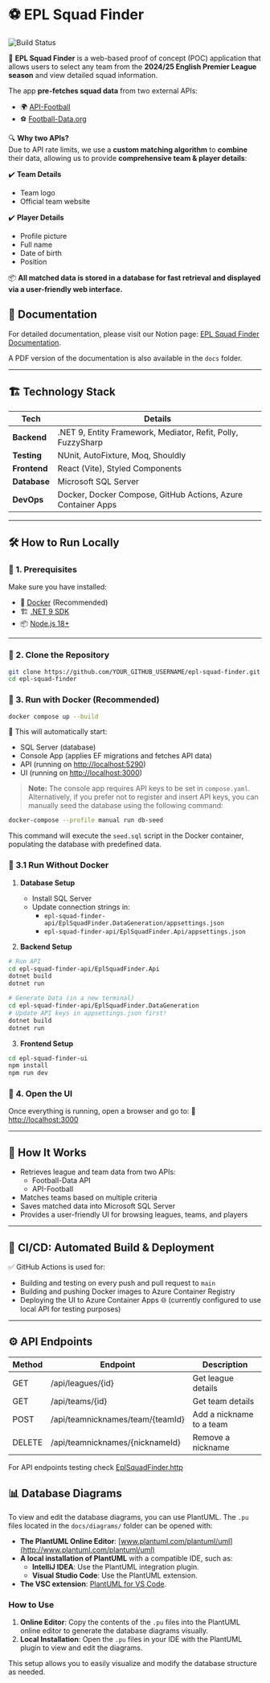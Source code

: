 # ⚽ EPL Squad Finder

![Build Status](https://github.com/DmytroYevtushenko/epl-squad-finder/actions/workflows/pipeline.yml/badge.svg)

🚀 **EPL Squad Finder** is a web-based proof of concept (POC) application that allows users to select any team from the **2024/25 English Premier League season** and view detailed squad information.

The app **pre-fetches squad data** from two external APIs:
- 🌍 [API-Football](https://dashboard.api-football.com)
- ⚽ [Football-Data.org](https://www.football-data.org)

🔍 **Why two APIs?**  
Due to API rate limits, we use a **custom matching algorithm** to **combine** their data, allowing us to provide **comprehensive team & player details**:

✔️ **Team Details**  
- Team logo  
- Official team website  

✔️ **Player Details**  
- Profile picture  
- Full name  
- Date of birth  
- Position  

📦 **All matched data is stored in a database for fast retrieval and displayed via a user-friendly web interface.**

## 📄 Documentation

For detailed documentation, please visit our Notion page: [EPL Squad Finder Documentation](https://versed-fountain-300.notion.site/EPL-Squad-Finder-18e9a784b6c980119ecce3e7232ad461?pvs=74).

A PDF version of the documentation is also available in the `docs` folder.

---

## 🏗️ **Technology Stack**
| Tech | Details |
|------|---------|
| **Backend** | .NET 9, Entity Framework, Mediator, Refit, Polly, FuzzySharp |
| **Testing** | NUnit, AutoFixture, Moq, Shouldly |
| **Frontend** | React (Vite), Styled Components |
| **Database** | Microsoft SQL Server |
| **DevOps** | Docker, Docker Compose, GitHub Actions, Azure Container Apps |

---

## 🛠 **How to Run Locally**

### 🔹 1. Prerequisites
Make sure you have installed:
- 🐳 [Docker](https://www.docker.com/get-started) (Recommended) 
- 🏗️ [.NET 9 SDK](https://dotnet.microsoft.com/download/dotnet)  
- 📦 [Node.js 18+](https://nodejs.org/en/)  

---

### 🔹 2. Clone the Repository
```sh
git clone https://github.com/YOUR_GITHUB_USERNAME/epl-squad-finder.git
cd epl-squad-finder
```

### 🔹 3. Run with Docker (Recommended)
```sh
docker compose up --build
```
🚀 This will automatically start:
- SQL Server (database)
- Console App (applies EF migrations and fetches API data)
- API (running on [http://localhost:5290](http://localhost:5290))
- UI (running on [http://localhost:3000](http://localhost:3000))

> **Note:** The console app requires API keys to be set in `compose.yaml`. Alternatively, if you prefer not to register and insert API keys, you can manually seed the database using the following command:

```sh
docker-compose --profile manual run db-seed
```

This command will execute the `seed.sql` script in the Docker container, populating the database with predefined data.

### 🔹 3.1 Run Without Docker
1. **Database Setup**
   - Install SQL Server
   - Update connection strings in:
     - `epl-squad-finder-api/EplSquadFinder.DataGeneration/appsettings.json`
     - `epl-squad-finder-api/EplSquadFinder.Api/appsettings.json`

2. **Backend Setup**
```sh
# Run API
cd epl-squad-finder-api/EplSquadFinder.Api
dotnet build
dotnet run

# Generate Data (in a new terminal)
cd epl-squad-finder-api/EplSquadFinder.DataGeneration
# Update API keys in appsettings.json first!
dotnet build
dotnet run
```

3. **Frontend Setup**
```sh
cd epl-squad-finder-ui
npm install
npm run dev
```

### 🔹 4. Open the UI
Once everything is running, open a browser and go to:
🔗 [http://localhost:3000](http://localhost:3000)

---

## 📡 How It Works
- Retrieves league and team data from two APIs:
  - Football-Data API
  - API-Football
- Matches teams based on multiple criteria
- Saves matched data into Microsoft SQL Server
- Provides a user-friendly UI for browsing leagues, teams, and players

---

## 🚀 CI/CD: Automated Build & Deployment
✅ GitHub Actions is used for:
- Building and testing on every push and pull request to `main`
- Building and pushing Docker images to Azure Container Registry
- Deploying the UI to Azure Container Apps 🌐 (currently configured to use local API for testing purposes)

---

## ⚙️ API Endpoints

| Method | Endpoint                                | Description                      |
|--------|-----------------------------------------|----------------------------------|
| GET    | /api/leagues/{id}                       | Get league details               |
| GET    | /api/teams/{id}                         | Get team details                 |
| POST   | /api/teamnicknames/team/{teamId}           | Add a nickname to a team         |
| DELETE | /api/teamnicknames/{nicknameId}       | Remove a nickname                |

For API endpoints testing check [EplSquadFinder.http](https://github.com/DmytroYevtushenko/epl-squad-finder/blob/main/epl-squad-finder-api/EplSquadFinder.Api/EplSquadFinder.http)

## 📊 Database Diagrams

To view and edit the database diagrams, you can use PlantUML. The `.pu` files located in the `docs/diagrams/` folder can be opened with:

- **The PlantUML Online Editor**: [www.plantuml.com/plantuml/uml](http://www.plantuml.com/plantuml/uml)
- **A local installation of PlantUML** with a compatible IDE, such as:
  - **IntelliJ IDEA**: Use the PlantUML integration plugin.
  - **Visual Studio Code**: Use the PlantUML extension.
- **The VSC extension**: [PlantUML for VS Code](https://marketplace.visualstudio.com/items?itemName=jebbs.plantuml).

### How to Use

1. **Online Editor**: Copy the contents of the `.pu` files into the PlantUML online editor to generate the database diagrams visually.
2. **Local Installation**: Open the `.pu` files in your IDE with the PlantUML plugin to view and edit the diagrams.

This setup allows you to easily visualize and modify the database structure as needed.
